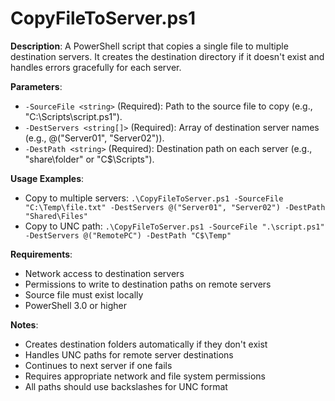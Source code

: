 # CopyFileToServer.ps1

**Description**: A PowerShell script that copies a single file to multiple destination servers. It creates the destination directory if it doesn't exist and handles errors gracefully for each server.

**Parameters**:

- `-SourceFile <string>` (Required): Path to the source file to copy (e.g., "C:\Scripts\script.ps1").
- `-DestServers <string[]>` (Required): Array of destination server names (e.g., @("Server01", "Server02")).
- `-DestPath <string>` (Required): Destination path on each server (e.g., "share\folder" or "C$\Scripts").

**Usage Examples**:

- Copy to multiple servers: `.\CopyFileToServer.ps1 -SourceFile "C:\Temp\file.txt" -DestServers @("Server01", "Server02") -DestPath "Shared\Files"`
- Copy to UNC path: `.\CopyFileToServer.ps1 -SourceFile ".\script.ps1" -DestServers @("RemotePC") -DestPath "C$\Temp"`

**Requirements**:

- Network access to destination servers
- Permissions to write to destination paths on remote servers
- Source file must exist locally
- PowerShell 3.0 or higher

**Notes**:

- Creates destination folders automatically if they don't exist
- Handles UNC paths for remote server destinations
- Continues to next server if one fails
- Requires appropriate network and file system permissions
- All paths should use backslashes for UNC format
